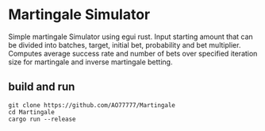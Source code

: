 # Martingale Simulator

Simple martingale Simulator using egui rust. Input starting amount that can be divided into batches, target, initial bet, probability and bet multiplier. Computes average success rate and number of bets over specified iteration size for martingale and inverse martingale betting.

## build and run

```
git clone https://github.com/AO77777/Martingale
cd Martingale
cargo run --release
```
